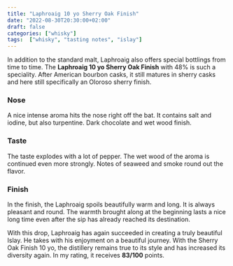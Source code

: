 ```yaml
---
title: "Laphroaig 10 yo Sherry Oak Finish"
date: "2022-08-30T20:30:00+02:00"
draft: false
categories: ["whisky"]
tags:  ["whisky", "tasting notes", "islay"]
---
```


In addition to the standard malt, Laphroaig also offers special bottlings from time to time. The **Laphroaig 10 yo Sherry Oak Finish** with 48% is such a speciality. After American bourbon casks, it still matures in sherry casks and here still specifically an Oloroso sherry finish.

### Nose

A nice intense aroma hits the nose right off the bat. It contains salt and iodine, but also turpentine. Dark chocolate and wet wood finish.

### Taste

The taste explodes with a lot of pepper. The wet wood of the aroma is continued even more strongly. Notes of seaweed and smoke round out the flavor.

### Finish

In the finish, the Laphroaig spoils beautifully warm and long. It is always pleasant and round. The warmth brought along at the beginning lasts a nice long time even after the sip has already reached its destination.

With this drop, Laphroaig has again succeeded in creating a truly beautiful Islay. He takes with his enjoyment on a beautiful journey. With the Sherry Oak Finish 10 yo, the distillery remains true to its style and has increased its diversity again. In my rating, it receives **83/100** points.

